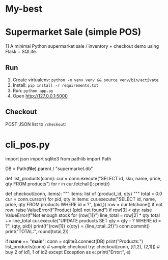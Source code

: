 # My-best
# Supermarket Sale (simple POS)
11
A minimal Python supermarket sale / inventory + checkout demo using Flask + SQLite.

## Run
1. Create virtualenv: `python -m venv venv && source venv/bin/activate`
2. Install: `pip install -r requirements.txt`
3. Run: `python app.py`
4. Open http://127.0.0.1:5000

## Checkout
POST JSON list to `/checkout`:
# cli_pos.py
import json
import sqlite3
from pathlib import Path

DB = Path(__file__).parent / "supermarket.db"

def list_products(conn):
    cur = conn.execute("SELECT id, sku, name, price, qty FROM products")
    for r in cur.fetchall():
        print(r)

def checkout(conn, items):
    """
    items: list of (product_id, qty)
    """
    total = 0.0
    cur = conn.cursor()
    for pid, qty in items:
        cur.execute("SELECT id, name, price, qty FROM products WHERE id = ?", (pid,))
        row = cur.fetchone()
        if not row:
            raise ValueError(f"Product {pid} not found")
        if row[3] < qty:
            raise ValueError(f"Not enough stock for {row[1]}")
        line_total = row[2] * qty
        total += line_total
        cur.execute("UPDATE products SET qty = qty - ? WHERE id = ?", (qty, pid))
        print(f"{row[1]} x{qty} = {line_total:.2f}")
    conn.commit()
    print("TOTAL:", round(total,2))

if __name__ == "__main__":
    conn = sqlite3.connect(DB)
    print("Products:")
    list_products(conn)
    # sample checkout
    try:
        checkout(conn, [(1,2), (2,1)])  # buy 2 of id1, 1 of id2
    except Exception as e:
        print("Error:", e)
